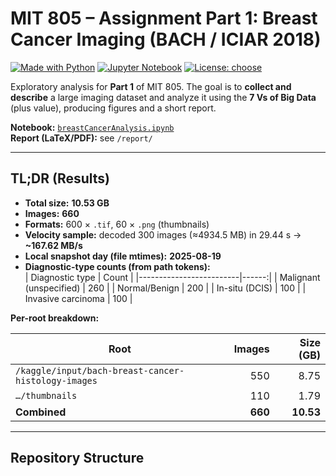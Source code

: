 
# MIT 805 – Assignment Part 1: Breast Cancer Imaging (BACH / ICIAR 2018)

[![Made with Python](https://img.shields.io/badge/Python-3.10%2B-blue.svg)](https://www.python.org/)
[![Jupyter Notebook](https://img.shields.io/badge/Notebook-Jupyter-orange.svg)](https://jupyter.org/)
[![License: choose](https://img.shields.io/badge/License-choose-green.svg)](#license)

Exploratory analysis for **Part 1** of MIT 805. The goal is to **collect and describe** a large imaging dataset and analyze it using the **7 Vs of Big Data** (plus value), producing figures and a short report.

**Notebook:** [`breastCancerAnalysis.ipynb`](breastCancerAnalysis.ipynb)  
**Report (LaTeX/PDF):** see `/report/`

---

## TL;DR (Results)

- **Total size:** **10.53 GB**  
- **Images:** **660**  
- **Formats:** 600 × `.tif`, 60 × `.png` (thumbnails)  
- **Velocity sample:** decoded 300 images (≈4934.5 MB) in 29.44 s → **~167.62 MB/s**  
- **Local snapshot day (file mtimes):** **2025-08-19**  
- **Diagnostic-type counts (from path tokens):**  
  | Diagnostic type         | Count |
  |-------------------------|------:|
  | Malignant (unspecified) |   260 |
  | Normal/Benign           |   200 |
  | In-situ (DCIS)          |   100 |
  | Invasive carcinoma      |   100 |

**Per-root breakdown:**

| Root                                                       | Images | Size (GB) |
|------------------------------------------------------------|-------:|---------:|
| `/kaggle/input/bach-breast-cancer-histology-images`        |    550 |     8.75 |
| `…/thumbnails`                                             |    110 |     1.79 |
| **Combined**                                               | **660**| **10.53**|

---

## Repository Structure

